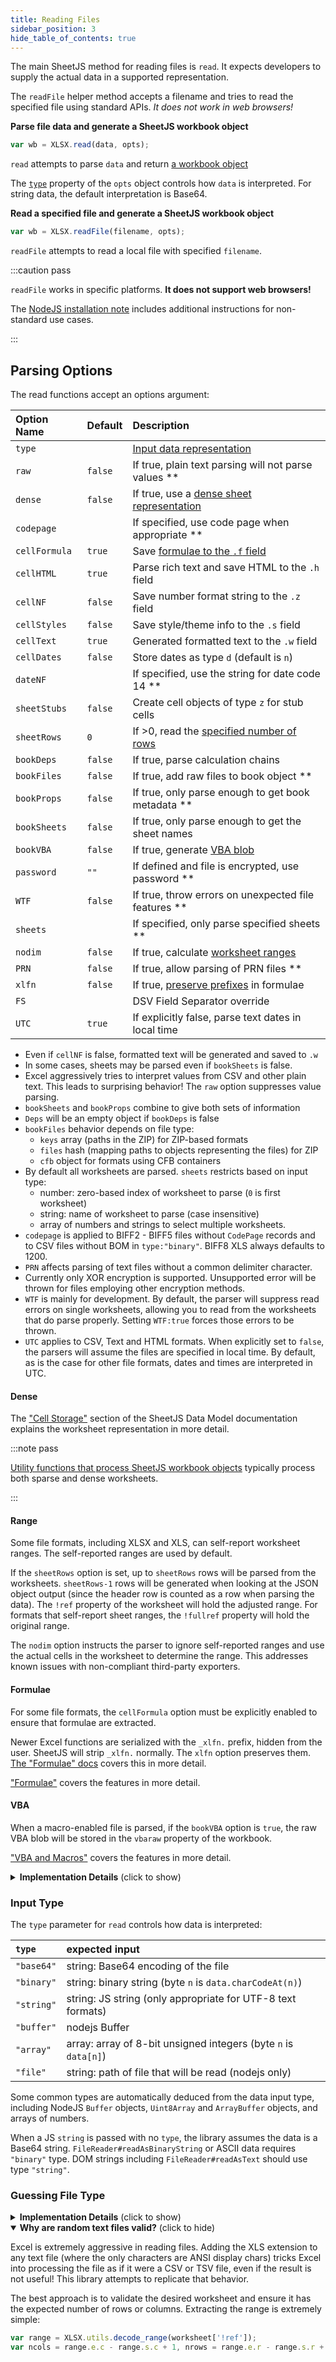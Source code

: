 ```yaml
---
title: Reading Files
sidebar_position: 3
hide_table_of_contents: true
---
```


The main SheetJS method for reading files is `read`. It expects developers to
supply the actual data in a supported representation.

The `readFile` helper method accepts a filename and tries to read the specified
file using standard APIs. *It does not work in web browsers!*

**Parse file data and generate a SheetJS workbook object**

```js
var wb = XLSX.read(data, opts);
```

`read` attempts to parse `data` and return [a workbook object](/docs/csf/book)

The [`type`](#input-type) property of the `opts` object controls how `data` is
interpreted. For string data, the default interpretation is Base64.

**Read a specified file and generate a SheetJS workbook object**

```js
var wb = XLSX.readFile(filename, opts);
```

`readFile` attempts to read a local file with specified `filename`.

:::caution pass

`readFile` works in specific platforms. **It does not support web browsers!**

The [NodeJS installation note](/docs/getting-started/installation/nodejs#usage)
includes additional instructions for non-standard use cases.

:::

## Parsing Options

The read functions accept an options argument:

| Option Name | Default | Description                                          |
|:------------|:--------|:-----------------------------------------------------|
|`type`       |         | [Input data representation](#input-type)             |
|`raw`        | `false` | If true, plain text parsing will not parse values ** |
|`dense`      | `false` | If true, use a [dense sheet representation](#dense)  |
|`codepage`   |         | If specified, use code page when appropriate **      |
|`cellFormula`| `true`  | Save [formulae to the `.f` field](#formulae)         |
|`cellHTML`   | `true`  | Parse rich text and save HTML to the `.h` field      |
|`cellNF`     | `false` | Save number format string to the `.z` field          |
|`cellStyles` | `false` | Save style/theme info to the `.s` field              |
|`cellText`   | `true`  | Generated formatted text to the `.w` field           |
|`cellDates`  | `false` | Store dates as type `d` (default is `n`)             |
|`dateNF`     |         | If specified, use the string for date code 14 **     |
|`sheetStubs` | `false` | Create cell objects of type `z` for stub cells       |
|`sheetRows`  | `0`     | If >0, read the [specified number of rows](#range)   |
|`bookDeps`   | `false` | If true, parse calculation chains                    |
|`bookFiles`  | `false` | If true, add raw files to book object **             |
|`bookProps`  | `false` | If true, only parse enough to get book metadata **   |
|`bookSheets` | `false` | If true, only parse enough to get the sheet names    |
|`bookVBA`    | `false` | If true, generate [VBA blob](#vba)                   |
|`password`   | `""`    | If defined and file is encrypted, use password **    |
|`WTF`        | `false` | If true, throw errors on unexpected file features ** |
|`sheets`     |         | If specified, only parse specified sheets **         |
|`nodim`      | `false` | If true, calculate [worksheet ranges](#range)        |
|`PRN`        | `false` | If true, allow parsing of PRN files **               |
|`xlfn`       | `false` | If true, [preserve prefixes](#formulae) in formulae  |
|`FS`         |         | DSV Field Separator override                         |
|`UTC`        | `true`  | If explicitly false, parse text dates in local time  |

- Even if `cellNF` is false, formatted text will be generated and saved to `.w`
- In some cases, sheets may be parsed even if `bookSheets` is false.
- Excel aggressively tries to interpret values from CSV and other plain text.
  This leads to surprising behavior! The `raw` option suppresses value parsing.
- `bookSheets` and `bookProps` combine to give both sets of information
- `Deps` will be an empty object if `bookDeps` is false
- `bookFiles` behavior depends on file type:
    * `keys` array (paths in the ZIP) for ZIP-based formats
    * `files` hash (mapping paths to objects representing the files) for ZIP
    * `cfb` object for formats using CFB containers
- By default all worksheets are parsed.  `sheets` restricts based on input type:
    * number: zero-based index of worksheet to parse (`0` is first worksheet)
    * string: name of worksheet to parse (case insensitive)
    * array of numbers and strings to select multiple worksheets.
- `codepage` is applied to BIFF2 - BIFF5 files without `CodePage` records and to
  CSV files without BOM in `type:"binary"`.  BIFF8 XLS always defaults to 1200.
- `PRN` affects parsing of text files without a common delimiter character.
- Currently only XOR encryption is supported.  Unsupported error will be thrown
  for files employing other encryption methods.
- `WTF` is mainly for development.  By default, the parser will suppress read
  errors on single worksheets, allowing you to read from the worksheets that do
  parse properly. Setting `WTF:true` forces those errors to be thrown.
- `UTC` applies to CSV, Text and HTML formats.  When explicitly set to `false`,
  the parsers will assume the files are specified in local time. By default, as
  is the case for other file formats, dates and times are interpreted in UTC.

#### Dense

The ["Cell Storage"](/docs/csf/sheet#cell-storage) section of the SheetJS Data
Model documentation explains the worksheet representation in more detail.

:::note pass

[Utility functions that process SheetJS workbook objects](/docs/api/utilities/)
typically process both sparse and dense worksheets.

:::

#### Range

Some file formats, including XLSX and XLS, can self-report worksheet ranges. The
self-reported ranges are used by default.

If the `sheetRows` option is set, up to `sheetRows` rows will be parsed from the
worksheets. `sheetRows-1` rows will be generated when looking at the JSON object
output (since the header row is counted as a row when parsing the data). The
`!ref` property of the worksheet will hold the adjusted range. For formats that
self-report sheet ranges, the `!fullref` property will hold the original range.

The `nodim` option instructs the parser to ignore self-reported ranges and use
the actual cells in the worksheet to determine the range. This addresses known
issues with non-compliant third-party exporters.

#### Formulae

For some file formats, the `cellFormula` option must be explicitly enabled to
ensure that formulae are extracted.

Newer Excel functions are serialized with the `_xlfn.` prefix, hidden from the
user. SheetJS will strip `_xlfn.` normally. The `xlfn` option preserves them.
[The "Formulae" docs](/docs/csf/features/formulae#prefixed-future-functions)
covers this in more detail.

["Formulae"](/docs/csf/features/formulae) covers the features in more detail.

#### VBA

When a macro-enabled file is parsed, if the `bookVBA` option is `true`, the raw
VBA blob will be stored in the `vbaraw` property of the workbook.

["VBA and Macros"](/docs/csf/features/vba) covers the features in more detail.

<details>
  <summary><b>Implementation Details</b> (click to show)</summary>

The `bookVBA` merely exposes the raw VBA CFB object. It does not parse the data.

XLSM and XLSB store the VBA CFB object in `xl/vbaProject.bin`. BIFF8 XLS mixes
the VBA entries alongside the core Workbook entry, so the library generates a
new blob from the XLS CFB container that works in XLSM and XLSB files.

</details>

### Input Type

The `type` parameter for `read` controls how data is interpreted:

| `type`     | expected input                                                  |
|:-----------|:----------------------------------------------------------------|
| `"base64"` | string: Base64 encoding of the file                             |
| `"binary"` | string: binary string (byte `n` is `data.charCodeAt(n)`)        |
| `"string"` | string: JS string (only appropriate for UTF-8 text formats)     |
| `"buffer"` | nodejs Buffer                                                   |
| `"array"`  | array: array of 8-bit unsigned integers (byte `n` is `data[n]`) |
| `"file"`   | string: path of file that will be read (nodejs only)            |

Some common types are automatically deduced from the data input type, including
NodeJS `Buffer` objects, `Uint8Array` and `ArrayBuffer` objects, and arrays of
numbers.

When a JS `string` is passed with no `type`, the library assumes the data is a
Base64 string. `FileReader#readAsBinaryString` or ASCII data requires `"binary"`
type. DOM strings including `FileReader#readAsText` should use type `"string"`.

### Guessing File Type

<details>
  <summary><b>Implementation Details</b> (click to show)</summary>

Excel and other spreadsheet tools read the first few bytes and apply other
heuristics to determine a file type.  This enables file type punning: renaming
files with the `.xls` extension will tell your computer to use Excel to open the
file but Excel will know how to handle it.  This library applies similar logic:

| Byte 0 | Raw File Type | Spreadsheet Types                                   |
|:-------|:--------------|:----------------------------------------------------|
| `0xD0` | CFB Container | BIFF 5/8 or protected XLSX/XLSB or WQ3/QPW or XLR   |
| `0x09` | BIFF Stream   | BIFF 2/3/4/5                                        |
| `0x3C` | XML/HTML      | SpreadsheetML / Flat ODS / UOS1 / HTML / plain text |
| `0x50` | ZIP Archive   | XLSB or XLSX/M or ODS or UOS2 or NUMBERS or text    |
| `0x49` | Plain Text    | SYLK or plain text                                  |
| `0x54` | Plain Text    | DIF or plain text                                   |
| `0xEF` | UTF-8 Text    | SpreadsheetML / Flat ODS / UOS1 / HTML / plain text |
| `0xFF` | UTF-16 Text   | SpreadsheetML / Flat ODS / UOS1 / HTML / plain text |
| `0x00` | Record Stream | Lotus WK\* or Quattro Pro or plain text             |
| `0x7B` | Plain text    | RTF or plain text                                   |
| `0x0A` | Plain text    | SpreadsheetML / Flat ODS / UOS1 / HTML / plain text |
| `0x0D` | Plain text    | SpreadsheetML / Flat ODS / UOS1 / HTML / plain text |
| `0x20` | Plain text    | SpreadsheetML / Flat ODS / UOS1 / HTML / plain text |

DBF files are detected based on the first byte as well as the third and fourth
bytes (corresponding to month and day of the file date)

Works for Windows files are detected based on the `BOF` record with type `0xFF`

Plain text format guessing follows the priority order:

| Format | Test                                                                |
|:-------|:--------------------------------------------------------------------|
| XML    | `<?xml` appears in the first 1024 characters                        |
| HTML   | starts with `<` and HTML tags appear in the first 1024 characters   |
| XML    | starts with `<` and the first tag is valid                          |
| RTF    | starts with `{\rt`                                                  |
| DSV    | starts with `sep=` followed by field delimiter and line separator   |
| DSV    | more unquoted `\|` chars than `;` `\t` or `,` in the first 1024     |
| DSV    | more unquoted `;` chars than `\t` or `,` in the first 1024          |
| TSV    | more unquoted `\t` chars than `,` chars in the first 1024           |
| CSV    | one of the first 1024 characters is a comma `","`                   |
| ETH    | starts with `socialcalc:version:`                                   |
| PRN    | `PRN` option is set to true                                         |
| CSV    | (fallback)                                                          |

HTML tags include `html`, `table`, `head`, `meta`, `script`, `style`, `div`

</details>

<details open>
  <summary><b>Why are random text files valid?</b> (click to hide)</summary>

Excel is extremely aggressive in reading files. Adding the XLS extension to any
text file (where the only characters are ANSI display chars) tricks Excel into
processing the file as if it were a CSV or TSV file, even if the result is not
useful!  This library attempts to replicate that behavior.

The best approach is to validate the desired worksheet and ensure it has the
expected number of rows or columns.  Extracting the range is extremely simple:

```js
var range = XLSX.utils.decode_range(worksheet['!ref']);
var ncols = range.e.c - range.s.c + 1, nrows = range.e.r - range.s.r + 1;
```

</details>

